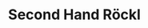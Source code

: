 ---
title: "Second Hand Röckl"
url: /strasshof-an-der-nordbahn/second-hand-roeckl/
shop: Kleidung
---